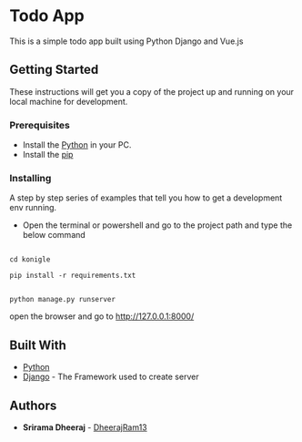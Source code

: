 # Todo App

This is a simple todo app built using Python Django and Vue.js  

## Getting Started

These instructions will get you a copy of the project up and running on your local machine for development.

### Prerequisites

* Install the [Python](https://www.python.org/) in your PC.
* Install the [pip](https://pypi.org/project/pip/)

### Installing

A step by step series of examples that tell you how to get a development env running.
* Open the terminal or powershell and go to the project path and type the below command

```

cd konigle

```

```
pip install -r requirements.txt 
  
```

```
python manage.py runserver
```
open the browser and go to http://127.0.0.1:8000/
## Built With

* [Python](https://www.python.org/)  
* [Django](https://www.djangoproject.com/) - The Framework used to create server


## Authors

* **Srirama Dheeraj** - [DheerajRam13](https://github.com/dheerajram13/)
